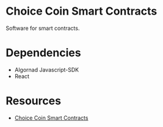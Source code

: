 # Choice Coin Smart Contracts
Software for smart contracts.

# Dependencies
- Algornad Javascript-SDK
- React

# Resources

- [Choice Coin Smart Contracts](https://forum.algorand.org/t/choice-coin-smart-contracts/6798)
